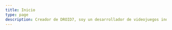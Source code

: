 ```yaml
---
title: Inicio
type: page
description: Creador de DROID7, soy un desarrollador de videojuegos independiente enfocado en juegos pixel art retro.
---
```


